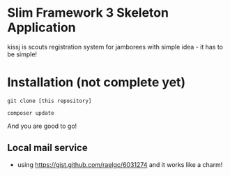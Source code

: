 # Slim Framework 3 Skeleton Application

kissj is scouts registration system for jamborees with simple idea - it has to be simple!

# Installation (not complete yet)

`git clone [this repository]`

`composer update`

And you are good to go!

## Local mail service

 - using https://gist.github.com/raelgc/6031274 and it works like a charm!